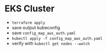 # EKS Cluster

- `terraform apply`
- save output kubeconfig
- save `config_map_aws_auth.yaml`
- `kubectl apply -f config_map_aws_auth.yaml`
- verify with `kubectl get nodes --watch`
